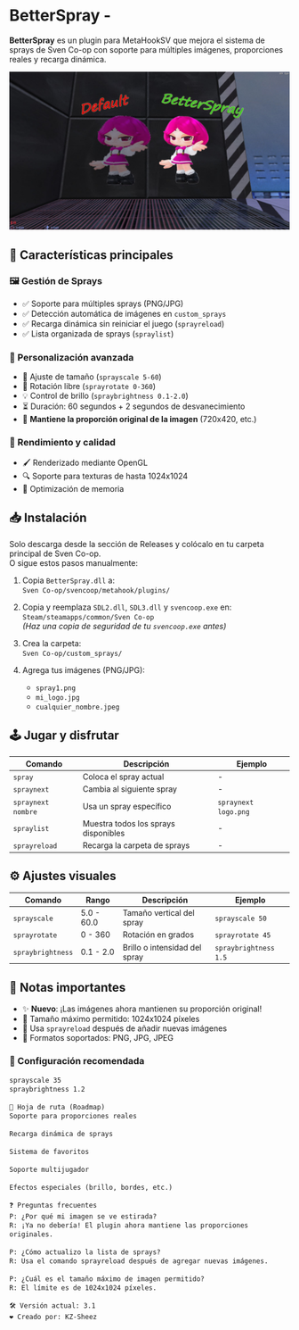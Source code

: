 # BetterSpray -

**BetterSpray** es un plugin para MetaHookSV que mejora el sistema de sprays de Sven Co-op con soporte para múltiples imágenes, proporciones reales y recarga dinámica.

![Vista previa de BetterSpray](https://raw.githubusercontent.com/KazamiiSC/BetterSpray---Sven-Co-op/refs/heads/main/preview/20250416020128_1.jpg)

## 🌟 Características principales

### 🖼️ Gestión de Sprays
- ✅ Soporte para múltiples sprays (PNG/JPG)
- ✅ Detección automática de imágenes en `custom_sprays`
- ✅ Recarga dinámica sin reiniciar el juego (`sprayreload`)
- ✅ Lista organizada de sprays (`spraylist`)

### 🎨 Personalización avanzada
- 🔧 Ajuste de tamaño (`sprayscale 5-60`)
- 🔄 Rotación libre (`sprayrotate 0-360`)
- 💡 Control de brillo (`spraybrightness 0.1-2.0`)
- ⏳ Duración: 60 segundos + 2 segundos de desvanecimiento
- 📐 **Mantiene la proporción original de la imagen** (720x420, etc.)

### 🚀 Rendimiento y calidad
- 🖌️ Renderizado mediante OpenGL
- 🔍 Soporte para texturas de hasta 1024x1024
- 💾 Optimización de memoria

## 📥 Instalación

Solo descarga desde la sección de Releases y colócalo en tu carpeta principal de Sven Co-op.  
O sigue estos pasos manualmente:

1. Copia `BetterSpray.dll` a:  
   `Sven Co-op/svencoop/metahook/plugins/`

2. Copia y reemplaza `SDL2.dll`, `SDL3.dll` y `svencoop.exe` en:  
   `Steam/steamapps/common/Sven Co-op`  
   *(Haz una copia de seguridad de tu `svencoop.exe` antes)*

3. Crea la carpeta:  
   `Sven Co-op/custom_sprays/`

4. Agrega tus imágenes (PNG/JPG):  
   - `spray1.png`  
   - `mi_logo.jpg`  
   - `cualquier_nombre.jpeg`

## 🕹️ Jugar y disfrutar

| Comando              | Descripción                           | Ejemplo                |
|----------------------|----------------------------------------|------------------------|
| `spray`              | Coloca el spray actual                 | -                      |
| `spraynext`          | Cambia al siguiente spray              | -                      |
| `spraynext nombre`   | Usa un spray específico                | `spraynext logo.png`   |
| `spraylist`          | Muestra todos los sprays disponibles   | -                      |
| `sprayreload`        | Recarga la carpeta de sprays           | -                      |

## ⚙️ Ajustes visuales

| Comando              | Rango        | Descripción                    | Ejemplo               |
|----------------------|--------------|--------------------------------|------------------------|
| `sprayscale`         | 5.0 - 60.0   | Tamaño vertical del spray      | `sprayscale 50`       |
| `sprayrotate`        | 0 - 360      | Rotación en grados             | `sprayrotate 45`      |
| `spraybrightness`    | 0.1 - 2.0    | Brillo o intensidad del spray  | `spraybrightness 1.5` |

## 📌 Notas importantes

- ✨ **Nuevo**: ¡Las imágenes ahora mantienen su proporción original!
- 📏 Tamaño máximo permitido: 1024x1024 píxeles
- 🔄 Usa `sprayreload` después de añadir nuevas imágenes
- 🎨 Formatos soportados: PNG, JPG, JPEG

### 🎯 Configuración recomendada

```plaintext
sprayscale 35
spraybrightness 1.2

🚀 Hoja de ruta (Roadmap)
Soporte para proporciones reales

Recarga dinámica de sprays

Sistema de favoritos

Soporte multijugador

Efectos especiales (brillo, bordes, etc.)

❓ Preguntas frecuentes
P: ¿Por qué mi imagen se ve estirada?
R: ¡Ya no debería! El plugin ahora mantiene las proporciones originales.

P: ¿Cómo actualizo la lista de sprays?
R: Usa el comando sprayreload después de agregar nuevas imágenes.

P: ¿Cuál es el tamaño máximo de imagen permitido?
R: El límite es de 1024x1024 píxeles.

🛠 Versión actual: 3.1
❤️ Creado por: KZ-Sheez
